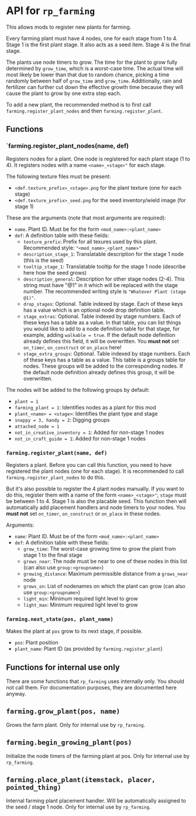 # API for `rp_farming`

This allows mods to register new plants for farming.

Every farming plant must have 4 nodes, one for each stage from 1 to 4.
Stage 1 is the first plant stage. It also acts as a seed item.
Stage 4 is the final stage.

The plants use node timers to grow. The time for the plant to grow fully determined by `grow_time`, which is a worst-case time. The actual time will most likely be lower than that due to random chance, picking a time randomly between half of `grow_time` and `grow_time`. Additionally, rain and fertilizer can further cut down the effective growth time because they will cause the plant to grow by one extra step each.

To add a new plant, the recommended method is to first call `farming.register_plant_nodes` and then `farming.register_plant`.

## Functions

### `farming.register_plant_nodes(name, def)

Registers nodes for a plant. One node is registered for each plant stage (1 to 4). It registers nodes with a name `<name>_<stage>"` for each stage.

The following texture files must be present:

* `<def.texture_prefix>_<stage>.png` for the plant texture (one for each stage)
* `<def.texture_prefix>_seed.png` for the seed inventory/wield image (for stage 1)

These are the arguments (note that most arguments are required):

* `name`. Plant ID. Must be for the form `<mod_name>:<plant_name>`
* `def`: A definition table with these fields:
   * `texture_prefix`: Prefix for all texures used by this plant. Recommended style: `"<mod_name>_<plant_name>"`
   * `description_stage_1`: Translatable description for the stage 1 node (this is the seed)
   * `tooltip_stage_1`: Translatable tooltip for the stage 1 node (describe here how the seed grows)
   * `description_general`: Description for other stage nodes (2-4). This string must have "@1" in it which will be replaced with the stage number.
     The recommended writing style is `"Whatever Plant (stage @1)"`.
   * `drop_stages`: Optional. Table indexed by stage. Each of these keys has a value which is an optional node drop definition table.
   * `stage_extras`: Optional. Table indexed by stage numbers. Each of these keys has a table as a value. In that table, you can list
     things you would like to add to a node definition table for that stage, for example, adding `walkable = true`.
     If the default node definition already defines this field, it will be overwritten.
     You **must not** set `on_timer`, `on_construct` or `on_place` here!
   * `stage_extra_groups`: Optional. Table indexed by stage numbers. Each of these keys has a table as a value. This table is a
     groups table for nodes. These groups will be added to the corresponding nodes.
     If the default node definition already defines this group, it will be overwritten.

The nodes will be added to the following groups by default:

* `plant = 1`
* `farming_plant = 1`: Identifies nodes as a plant for this mod
* `plant_<name> = <stage>`: Identifies the plant type and stage
* `snappy = 3, handy = 2`: Digging groups
* `attached_node = 1`
* `not_in_creative_inventory = 1`: Added for non-stage 1 nodes
* `not_in_craft_guide = 1`: Added for non-stage 1 nodes

### `farming.register_plant(name, def)`

Registers a plant. Before you can call this function, you need to have registered the plant nodes (one for each stage). It is recommended to call `farming.register_plant_nodes` to do this.

But it's also possible to register the 4 plant nodes manually. If you want to do this, register them with a name of the form `<name>_<stage>"`; `stage` must be between 1 to 4. Stage 1 is also the placable seed. This function then will automatically add placement handlers and node timers to your nodes. You **must not** set `on_timer`, `on_construct` or `on_place` in these nodes.

Arguments:

* `name`: Plant ID. Must be of the form `<mod_name>:<plant_name>`
* `def`: A definition table with these fields:
    * `grow_time`: The worst-case growing time to grow the plant from stage 1 to the final stage
    * `grows_near`: The node must be near to one of these nodes in this list (can also use `group:<groupname>`)
    * `growing_distance`: Maximum permissible distance from a `grows_near` node
    * `grows_on`: List of nodenames on which the plant can grow (can also use `group:<groupname>`)
    * `light_min`: Minimum required light level to grow
    * `light_max`: Minimum required light level to grow


### `farming.next_state(pos, plant_name)`

Makes the plant at `pos` grow to its next stage, if possible.

* `pos`: Plant position
* `plant_name`: Plant ID (as provided by `farming.register_plant`)

## Functions for internal use only

There are some functions that `rp_farming` uses internally only. You should not call them. For documentation purposes,
they are documented here anyway.

## `farming.grow_plant(pos, name)`

Grows the farm plant. Only for internal use by `rp_farming`.

## `farming.begin_growing_plant(pos)`

Initialize the node timers of the farming plant at pos. Only for internal use by `rp_farming`.

## `farming.place_plant(itemstack, placer, pointed_thing)`

Internal farming plant placement handler. Will be automatically assigned to the seed / stage 1 node. Only for internal use by `rp_farming`.
